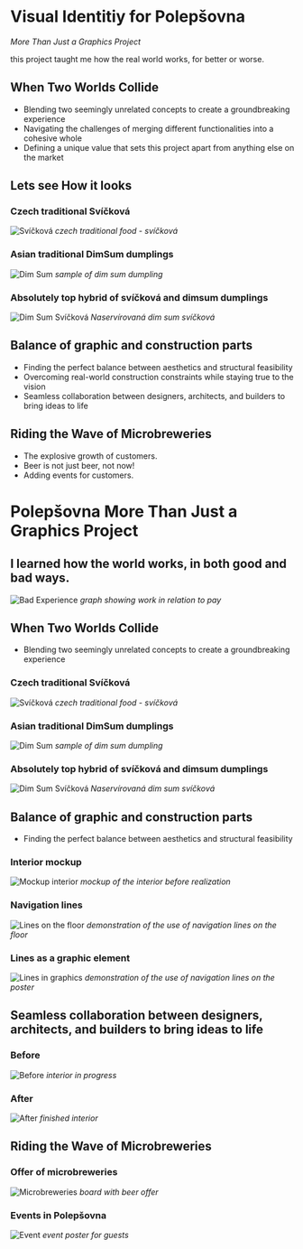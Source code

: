 # Visual Identitiy for Polepšovna
*More Than Just a Graphics Project*

this project taught me how the real world works, for better or worse.

## When Two Worlds Collide
- Blending two seemingly unrelated concepts to create a groundbreaking experience  
- Navigating the challenges of merging different functionalities into a cohesive whole  
- Defining a unique value that sets this project apart from anything else on the market

## Lets see How it looks
### Czech traditional Svíčková  
![Svíčková](/02_first_impressions/images_casestudy/svickova.jpg)
*czech traditional food - svíčková*
### Asian traditional DimSum dumplings
![Dim Sum](/02_first_impressions/images_casestudy/dimsum.webp)
*sample of dim sum dumpling*
### Absolutely top hybrid of svíčková and dimsum dumplings
![Dim Sum Svíčková](/02_first_impressions/images_casestudy/dimsumsvickova.jpg)
*Naservírovaná dim sum svíčková*

## Balance of graphic and construction parts   
- Finding the perfect balance between aesthetics and structural feasibility  
- Overcoming real-world construction constraints while staying true to the vision  
- Seamless collaboration between designers, architects, and builders to bring ideas to life  

## Riding the Wave of Microbreweries 
- The explosive growth of customers.  
- Beer is not just beer, not now! 
- Adding events for customers.


# Polepšovna More Than Just a Graphics Project

## I learned how the world works, in both good and bad ways.
![Bad Experience](/02_first_impressions/images_casestudy/graph@4x.png)
*graph showing work in relation to pay*


## When Two Worlds Collide
- Blending two seemingly unrelated concepts to create a groundbreaking experience 
### Czech traditional Svíčková  
![Svíčková](/02_first_impressions/images_casestudy/svickova.jpg)
*czech traditional food - svíčková*
### Asian traditional DimSum dumplings
![Dim Sum](/02_first_impressions/images_casestudy/dimsum.webp)
*sample of dim sum dumpling*
### Absolutely top hybrid of svíčková and dimsum dumplings
![Dim Sum Svíčková](/02_first_impressions/images_casestudy/dimsumsvickova.jpg)
*Naservírovaná dim sum svíčková*


## Balance of graphic and construction parts
- Finding the perfect balance between aesthetics and structural feasibility    
### Interior mockup
![Mockup interior](/02_first_impressions/images_casestudy/interior.png)
*mockup of the interior before realization*
### Navigation lines
![Lines on the floor](/02_first_impressions/images_casestudy/floor_lines.jpg)
*demonstration of the use of navigation lines on the floor*
### Lines as a graphic element
![Lines in graphics](/02_first_impressions/images_casestudy/poster.png)
*demonstration of the use of navigation lines on the poster*


## Seamless collaboration between designers, architects, and builders to bring ideas to life

### Before
![Before](/02_first_impressions/images_casestudy/mess.jpg)
*interior in progress*

### After
![After](/02_first_impressions/images_casestudy/interior.jpeg)
*finished interior*


## Riding the Wave of Microbreweries

### Offer of microbreweries
![Microbreweries](/02_first_impressions/images_casestudy/Microbreweries.jpeg)
*board with beer offer*

### Events in Polepšovna
![Event](/02_first_impressions/images_casestudy/event.png)
*event poster for guests*
